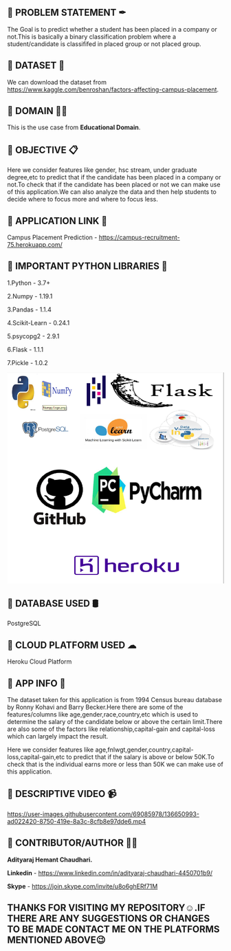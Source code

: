 ## 💨 PROBLEM STATEMENT ✒

The Goal is to predict whether a student has been placed in a company or not.This is basically a binary classification problem where a student/candidate is classififed in placed group or not placed group.

## 💨 DATASET 📁 

We can download the dataset from https://www.kaggle.com/benroshan/factors-affecting-campus-placement.


## 💨 DOMAIN 👨‍🏫

This is the use case from **Educational Domain**.

## 💨 OBJECTIVE 📋

Here we consider features like gender, hsc stream, under graduate degree,etc to predict that if the candidate has been placed in a company or not.To check that if the candidate has been placed or not we can make use of this application.We can also analyze the data and then help students to decide where to focus more and where to focus less.

## 💨 APPLICATION LINK 📎 

Campus Placement Prediction - https://campus-recruitment-75.herokuapp.com/


## 💨 IMPORTANT PYTHON LIBRARIES 🧾

1.Python - 3.7+

2.Numpy  - 1.19.1

3.Pandas - 1.1.4

4.Scikit-Learn - 0.24.1

5.psycopg2 - 2.9.1

6.Flask - 1.1.1

7.Pickle - 1.0.2

![alt text](https://github.com/AdityarajChaudhari/SalaryCensus/blob/main/Screenshot%20(224).png)

## 💨 DATABASE USED 🛢

PostgreSQL


## 💨 CLOUD PLATFORM USED ☁ 

Heroku Cloud Platform


## 💨 APP INFO 📝 

The dataset taken for this application is from 1994 Census bureau database by Ronny Kohavi and Barry Becker.Here there are some of the features/columns like age,gender,race,country,etc which is used to determine the salary of the candidate below or above the certain limit.There are also some of the factors like relationship,capital-gain and capital-loss which can largely impact the result.

Here we consider features like age,fnlwgt,gender,country,capital-loss,capital-gain,etc to predict that if the salary is above or below 50K.To check that is the individual earns more or less than 50K we can make use of this application.


## 💨 DESCRIPTIVE VIDEO 📹




https://user-images.githubusercontent.com/69085978/136650993-ad022420-8750-419e-8a3c-8cfb8e97dde6.mp4

## 💨 CONTRIBUTOR/AUTHOR 👨‍💻

**Adityaraj Hemant Chaudhari.**

**Linkedin** - https://www.linkedin.com/in/adityaraj-chaudhari-4450701b9/

**Skype** - https://join.skype.com/invite/u8o6ghERf71M

## THANKS FOR VISITING MY REPOSITORY☺.IF THERE ARE ANY SUGGESTIONS OR CHANGES TO BE MADE CONTACT ME ON THE PLATFORMS MENTIONED ABOVE😉
